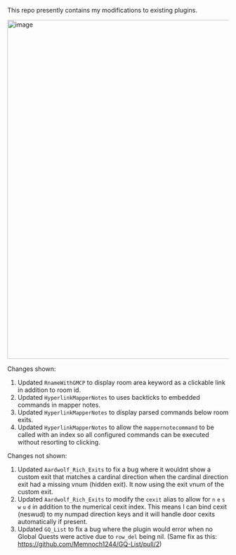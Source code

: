 This repo presently contains my modifications to existing plugins.

<img width="1226" height="772" alt="image" src="https://github.com/user-attachments/assets/8bbb6515-437f-4e57-b44b-60730ecadd2e" />

Changes shown:
1. Updated `RnameWithGMCP` to display room area keyword as a clickable link in addition to room id.
2. Updated `HyperlinkMapperNotes` to uses backticks to embedded commands in mapper notes.
3. Updated `HyperlinkMapperNotes` to display parsed commands below room exits.
4. Updated `HyperlinkMapperNotes` to allow the `mappernotecommand` to be called with an index so all configured commands can be executed without resorting to clicking.

Changes not shown:
1. Updated `Aardwolf_Rich_Exits` to fix a bug where it wouldnt show a custom exit that matches a cardinal direction when the cardinal direction exit had a missing vnum (hidden exit). It now using the exit vnum of the custom exit.
2. Updated `Aardwolf_Rich_Exits`  to modify the `cexit` alias to allow for `n` `e` `s` `w` `u` `d` in addition to the numerical cexit index. This means I can bind cexit (neswud) to my numpad direction keys and it will handle door cexits automatically if present.
3. Updated `GQ_List` to fix a bug where the plugin would error when no Global Quests were active due to `row_del` being nil. (Same fix as this: https://github.com/Memnoch1244/GQ-List/pull/2)
